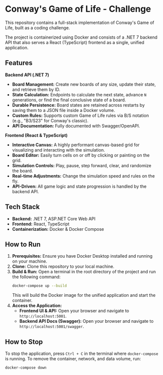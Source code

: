# Conway's Game of Life - Challenge

This repository contains a full-stack implementation of Conway's Game of Life, built as a coding challenge.

The project is containerized using Docker and consists of a .NET 7 backend API that also serves a React (TypeScript) frontend as a single, unified application.

## Features

**Backend API (.NET 7)**

- **Board Management:** Create new boards of any size, update their state, and retrieve them by ID.
- **State Calculation:** Endpoints to calculate the next state, advance `N` generations, or find the final conclusive state of a board.
- **Durable Persistence:** Board states are retained across restarts by saving them to a JSON file inside a Docker volume.
- **Custom Rules:** Supports custom Game of Life rules via B/S notation (e.g., "B3/S23" for Conway's classic).
- **API Documentation:** Fully documented with Swagger/OpenAPI.

**Frontend (React & TypeScript)**

- **Interactive Canvas:** A highly performant canvas-based grid for visualizing and interacting with the simulation.
- **Board Editor:** Easily turn cells on or off by clicking or painting on the grid.
- **Simulation Controls:** Play, pause, step forward, clear, and randomize the board.
- **Real-time Adjustments:** Change the simulation speed and rules on the fly.
- **API-Driven:** All game logic and state progression is handled by the backend API.

## Tech Stack

- **Backend:** .NET 7, ASP.NET Core Web API
- **Frontend:** React, TypeScript
- **Containerization:** Docker & Docker Compose

## How to Run

1.  **Prerequisites:** Ensure you have Docker Desktop installed and running on your machine.
2.  **Clone:** Clone this repository to your local machine.
3.  **Build & Run:** Open a terminal in the root directory of the project and run the following command:
    ```bash
    docker-compose up --build
    ```
    This will build the Docker image for the unified application and start the container.
4.  **Access the Application:**
    - **Frontend UI & API:** Open your browser and navigate to `http://localhost:5001`.
    - **Backend API Docs (Swagger):** Open your browser and navigate to `http://localhost:5001/swagger`.

## How to Stop

To stop the application, press `Ctrl + C` in the terminal where `docker-compose` is running. To remove the container, network, and data volume, run:

```bash
docker-compose down
```
